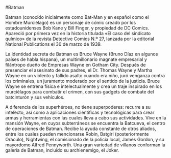 #Batman

<p>Batman (conocido inicialmente como Bat-Man y en español como el Hombre Murciélago) es un personaje de cómic creado por los estadounidenses Bob Kane y Bill Finger,
y propiedad de DC Comics. Apareció por primera vez en la historia titulada «El caso del sindicato químico» de la revista Detective Comics N.º 27, lanzada por la 
editorial National Publications el 30 de marzo de 1939.</p>
<p>La identidad secreta de Batman es Bruce Wayne (Bruno Díaz en algunos países de habla hispana), un multimillonario magnate empresarial y filántropo dueño de Empresas
Wayne en Gotham City. Después de presenciar el asesinato de sus padres, el Dr. Thomas Wayne y Martha Wayne en un violento y fallido asalto cuando era niño, juró venganza
contra los criminales, un juramento moderado por el sentido de la justicia. Bruce Wayne se entrena física e intelectualmente y crea un traje inspirado en los murciélagos
para combatir el crimen, con sus gadgets de combate del batcinturón y sus vehículos.</p>
<p>A diferencia de los superhéroes, no tiene superpoderes: recurre a su intelecto, así como a aplicaciones científicas y tecnológicas para crear armas y herramientas
con las cuales lleva a cabo sus actividades. Vive en la mansión Wayne, en cuyos subterráneos se encuentra la Batcueva, el centro de operaciones de Batman. Recibe la
ayuda constante de otros aliados, entre los cuales pueden mencionarse Robin, Batgirl (posteriormente Oráculo), Nightwing, el comisionado de la policía local,
James Gordon, y su mayordomo Alfred Pennyworth. Una gran variedad de villanos conforman la galería de Batman, incluido su archienemigo, el Joker.</p>
